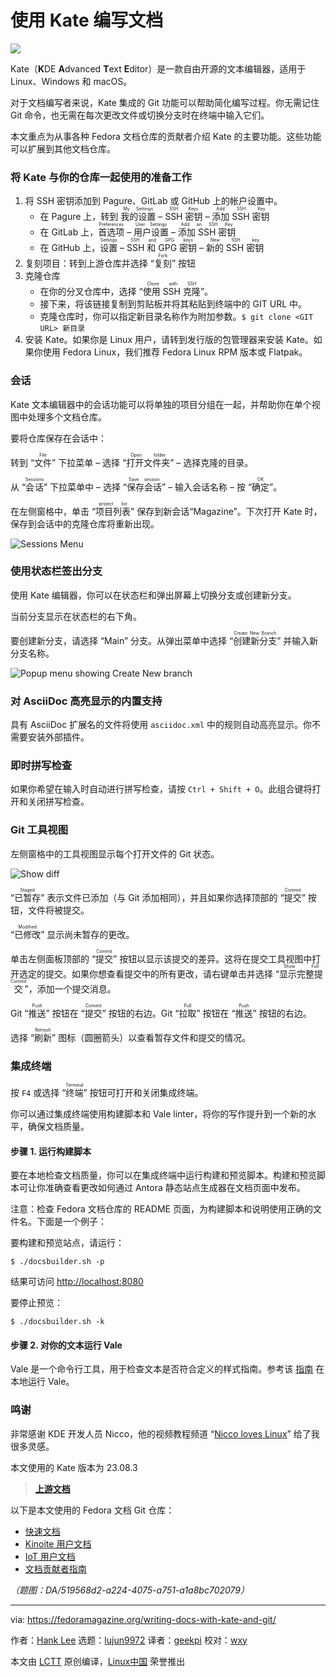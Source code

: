 [#]: subject: "Writing Docs with Kate"
[#]: via: "https://fedoramagazine.org/writing-docs-with-kate-and-git/"
[#]: author: "Hank Lee https://fedoramagazine.org/author/hankuoffroad/"
[#]: collector: "lujun9972/lctt-scripts-1700446145"
[#]: translator: "geekpi"
[#]: reviewer: "wxy"
[#]: publisher: "wxy"
[#]: url: "https://linux.cn/article-16574-1.html"

使用 Kate 编写文档
======

![][0]

Kate（**K**DE **A**dvanced **T**ext **E**ditor）是一款自由开源的文本编辑器，适用于 Linux、Windows 和 macOS。

对于文档编写者来说，Kate 集成的 Git 功能可以帮助简化编写过程。你无需记住 Git 命令，也无需在每次更改文件或切换分支时在终端中输入它们。

本文重点为从事各种 Fedora 文档仓库的贡献者介绍 Kate 的主要功能。这些功能可以扩展到其他文档仓库。

### 将 Kate 与你的仓库一起使用的准备工作

   1. 将 SSH 密钥添加到 Pagure、GitLab 或 GitHub 上的帐户设置中。
        * 在 Pagure 上，转到 <ruby>我的设置<rt>My Settings</rt></ruby> – <ruby>SSH 密钥<rt>SSH Keys</rt></ruby> – <ruby>添加 SSH 密钥<rt>Add SSH Key</rt></ruby>
        * 在 GitLab 上，<ruby>首选项<rt>Preferences</rt></ruby> – <ruby>用户设置<rt>User Settings</rt></ruby> – <ruby>添加 SSH 密钥<rt>Add an SSH Key</rt></ruby>
        * 在 GitHub 上，<ruby>设置<rt>Settings</rt></ruby> – <ruby>SSH 和 GPG 密钥<rt>SSH and GPG keys</rt></ruby> – <ruby>新的 SSH 密钥<rt>New SSH key</rt></ruby>
   2. 复刻项目：转到上游仓库并选择 “<ruby>复刻<rt>Fork</rt></ruby>” 按钮
   3. 克隆仓库
        * 在你的分叉仓库中，选择 “<ruby>使用 SSH 克隆<rt>Clone with SSH</rt></ruby>”。
        * 接下来，将该链接复制到剪贴板并将其粘贴到终端中的 GIT URL 中。
        * 克隆仓库时，你可以指定新目录名称作为附加参数。`$ git clone <GIT URL> 新目录`
   4. 安装 Kate。如果你是 Linux 用户，请转到发行版的包管理器来安装 Kate。如果你使用 Fedora Linux，我们推荐 Fedora Linux RPM 版本或 Flatpak。

### 会话

Kate 文本编辑器中的会话功能可以将单独的项目分组在一起，并帮助你在单个视图中处理多个文档仓库。

要将仓库保存在会话中：

转到 “<ruby>文件<rt>File</rt></ruby>” 下拉菜单 – 选择 “<ruby>打开文件夹<rt>Open folder</rt></ruby>” – 选择克隆的目录。

从 “<ruby>会话<rt>Sessions</rt></ruby>” 下拉菜单中 – 选择 “<ruby>保存会话<rt>Save session</rt></ruby>” – 输入会话名称 – 按 “<ruby>确定<rt>OK</rt></ruby>”。

在左侧窗格中，单击 “<ruby>项目列表<rt>project list</rt></ruby>” 保存到新会话“Magazine”。下次打开 Kate 时，保存到会话中的克隆仓库将重新出现。

![Sessions Menu][4]

### 使用状态栏签出分支

使用 Kate 编辑器，你可以在状态栏和弹出屏幕上切换分支或创建新分支。

当前分支显示在状态栏的右下角。

要创建新分支，请选择 “Main” 分支。从弹出菜单中选择 “<ruby>创建新分支<rt>Create New Branch</rt></ruby>” 并输入新分支名称。

![Popup menu showing Create New branch][5]

### 对 AsciiDoc 高亮显示的内置支持

具有 AsciiDoc 扩展名的文件将使用 `asciidoc.xml` 中的规则自动高亮显示。你不需要安装外部插件。

### 即时拼写检查

如果你希望在输入时自动进行拼写检查，请按 `Ctrl + Shift + O`。此组合键将打开和关闭拼写检查。

### Git 工具视图

左侧窗格中的工具视图显示每个打开文件的 Git 状态。

![Show diff][6]

“<ruby>已暂存<rt>Staged</rt></ruby>” 表示文件已添加（与 Git 添加相同），并且如果你选择顶部的 “<ruby>提交<rt>Commit</rt></ruby>” 按钮，文件将被提交。

“<ruby>已修改<rt>Modified</rt></ruby>” 显示尚未暂存的更改。

单击左侧面板顶部的 “<ruby>提交<rt>Commit</rt></ruby>” 按钮以显示该提交的差异。这将在提交工具视图中打开选定的提交。如果你想查看提交中的所有更改，请右键单击并选择 “<ruby>显示完整提交<rt>Show Full Commit</rt></ruby>”，添加一个提交消息。

Git “<ruby>推送<rt>Push</rt></ruby>” 按钮在 “<ruby>提交<rt>Commit</rt></ruby>” 按钮的右边。Git “<ruby>拉取<rt>Pull</rt></ruby>” 按钮在 “<ruby>推送<rt>Push</rt></ruby>” 按钮的右边。

选择 “<ruby>刷新<rt>Refresh</rt></ruby>” 图标（圆圈箭头）以查看暂存文件和提交的情况。

### 集成终端

按 `F4` 或选择 “<ruby>终端<rt>Terminal</rt></ruby>” 按钮可打开和关闭集成终端。

你可以通过集成终端使用构建脚本和 Vale linter，将你的写作提升到一个新的水平，确保文档质量。

#### 步骤 1. 运行构建脚本

要在本地检查文档质量，你可以在集成终端中运行构建和预览脚本。构建和预览脚本可让你准确查看更改如何通过 Antora 静态站点生成器在文档页面中发布。

注意：检查 Fedora 文档仓库的 README 页面，为构建脚本和说明使用正确的文件名。下面是一个例子：

要构建和预览站点，请运行：

```
$ ./docsbuilder.sh -p
```

结果可访问 <http://localhost:8080>

要停止预览：

```
$ ./docsbuilder.sh -k
```

#### 步骤 2. 对你的文本运行 Vale

Vale 是一个命令行工具，用于检查文本是否符合定义的样式指南。参考该 [指南][7] 在本地运行 Vale。

### 鸣谢

非常感谢 KDE 开发人员 Nicco，他的视频教程频道 “[Nicco loves Linux][8]” 给了我很多灵感。

本文使用的 Kate 版本为 23.08.3

> **[上游文档][9]**

以下是本文使用的 Fedora 文档 Git 仓库：

- [快速文档][10]
- [Kinoite 用户文档][11]
- [IoT 用户文档][12]
- [文档贡献者指南][13]

*（题图：DA/519568d2-a224-4075-a751-a1a8bc702079）*

--------------------------------------------------------------------------------

via: https://fedoramagazine.org/writing-docs-with-kate-and-git/

作者：[Hank Lee][a]
选题：[lujun9972][b]
译者：[geekpi](https://github.com/geekpi)
校对：[wxy](https://github.com/wxy)

本文由 [LCTT](https://github.com/LCTT/TranslateProject) 原创编译，[Linux中国](https://linux.cn/) 荣誉推出

[a]: https://fedoramagazine.org/author/hankuoffroad/
[b]: https://github.com/lujun9972
[1]: https://fedoramagazine.org/wp-content/uploads/2023/12/writing_w_kate-816x345.jpg
[2]: https://unsplash.com/@olenichek?utm_content=creditCopyText&utm_medium=referral&utm_source=unsplash
[3]: https://unsplash.com/photos/a-person-typing-on-a-laptop-on-a-desk-2w0IdiEI-hg?utm_content=creditCopyText&utm_medium=referral&utm_source=unsplash
[4]: https://fedoramagazine.org/wp-content/uploads/2023/12/1-multirepo-1024x418.png
[5]: https://fedoramagazine.org/wp-content/uploads/2023/12/2-branch-1024x493.png
[6]: https://fedoramagazine.org/wp-content/uploads/2023/12/4-Show-diff-1024x313.png
[7]: https://docs.fedoraproject.org/en-US/fedora-docs/contributing-docs/tools-vale-linter/
[8]: https://www.youtube.com/c/Niccol%C3%B2Ve
[9]: https://docs.kde.org/stable5/en/kate/kate/index.html
[10]: https://pagure.io/fedora-docs/quick-docs.git
[11]: https://pagure.io/fedora-kde/kinoite-docs.git
[12]: https://github.com/fedora-iot/iot-docs.git
[13]: https://gitlab.com/fedora/docs/community-tools/documentation-contributors-guide.git
[0]: https://img.linux.net.cn/data/attachment/album/202401/22/100139stdtdd13ds13353c.jpg